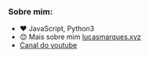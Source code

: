 ### Sobre mim:
- :heart: JavaScript, Python3
- 😊 Mais sobre mim <a href="https://lucasmarques.xyz" target="_black">lucasmarques.xyz</a>
- <a href="https://www.youtube.com/channel/UCmLigJ8NtSrrVwgitwks04Q">Canal do youtube</a>
